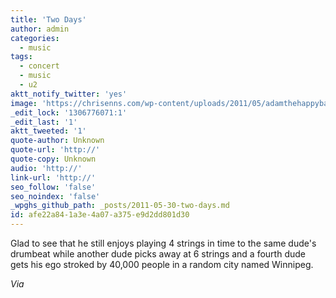 ```yaml
---
title: 'Two Days'
author: admin
categories:
  - music
tags:
  - concert
  - music
  - u2
aktt_notify_twitter: 'yes'
image: 'https://chrisenns.com/wp-content/uploads/2011/05/adamthehappybassist.jpg'
_edit_lock: '1306776071:1'
_edit_last: '1'
aktt_tweeted: '1'
quote-author: Unknown
quote-url: 'http://'
quote-copy: Unknown
audio: 'http://'
link-url: 'http://'
seo_follow: 'false'
seo_noindex: 'false'
_wpghs_github_path: _posts/2011-05-30-two-days.md
id: afe22a84-1a3e-4a07-a375-e9d2dd801d30
---
```

<p>Glad to see that he still enjoys playing 4 strings in time to the same dude's drumbeat while another dude picks away at 6 strings and a fourth dude gets his ego stroked by 40,000 people in a random city named Winnipeg.</p>
<p><em>Via <a href="http://afghancoatandcigs.tumblr.com/post/5993303038/i-had-to-post-this-immediately-from-tonights>this tumblr</a> from their show in Winnipeg, Manitoba, Canada last night.</em></p>
